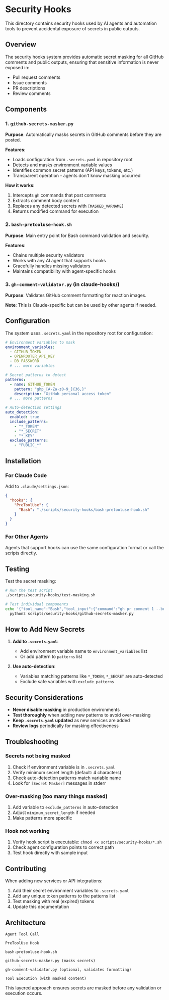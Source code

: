 # Security Hooks

This directory contains security hooks used by AI agents and automation tools to prevent accidental exposure of secrets in public outputs.

## Overview

The security hooks system provides automatic secret masking for all GitHub comments and public outputs, ensuring that sensitive information is never exposed in:
- Pull request comments
- Issue comments
- PR descriptions
- Review comments

## Components

### 1. `github-secrets-masker.py`
**Purpose**: Automatically masks secrets in GitHub comments before they are posted.

**Features**:
- Loads configuration from `.secrets.yaml` in repository root
- Detects and masks environment variable values
- Identifies common secret patterns (API keys, tokens, etc.)
- Transparent operation - agents don't know masking occurred

**How it works**:
1. Intercepts `gh` commands that post comments
2. Extracts comment body content
3. Replaces any detected secrets with `[MASKED_VARNAME]`
4. Returns modified command for execution

### 2. `bash-pretooluse-hook.sh`
**Purpose**: Main entry point for Bash command validation and security.

**Features**:
- Chains multiple security validators
- Works with any AI agent that supports hooks
- Gracefully handles missing validators
- Maintains compatibility with agent-specific hooks

### 3. `gh-comment-validator.py` (in claude-hooks/)
**Purpose**: Validates GitHub comment formatting for reaction images.

**Note**: This is Claude-specific but can be used by other agents if needed.

## Configuration

The system uses `.secrets.yaml` in the repository root for configuration:

```yaml
# Environment variables to mask
environment_variables:
  - GITHUB_TOKEN
  - OPENROUTER_API_KEY
  - DB_PASSWORD
  # ... more variables

# Secret patterns to detect
patterns:
  - name: GITHUB_TOKEN
    pattern: "ghp_[A-Za-z0-9_]{36,}"
    description: "GitHub personal access token"
  # ... more patterns

# Auto-detection settings
auto_detection:
  enabled: true
  include_patterns:
    - "*_TOKEN"
    - "*_SECRET"
    - "*_KEY"
  exclude_patterns:
    - "PUBLIC_*"
```

## Installation

### For Claude Code

Add to `.claude/settings.json`:
```json
{
  "hooks": {
    "PreToolUse": {
      "Bash": "./scripts/security-hooks/bash-pretooluse-hook.sh"
    }
  }
}
```

### For Other Agents

Agents that support hooks can use the same configuration format or call the scripts directly.

## Testing

Test the secret masking:
```bash
# Run the test script
./scripts/security-hooks/test-masking.sh

# Test individual components
echo '{"tool_name":"Bash","tool_input":{"command":"gh pr comment 1 --body \"Token is ghp_test123\""}}' | \
  python3 scripts/security-hooks/github-secrets-masker.py
```

## How to Add New Secrets

1. **Add to `.secrets.yaml`**:
   - Add environment variable name to `environment_variables` list
   - Or add pattern to `patterns` list

2. **Use auto-detection**:
   - Variables matching patterns like `*_TOKEN`, `*_SECRET` are auto-detected
   - Exclude safe variables with `exclude_patterns`

## Security Considerations

- **Never disable masking** in production environments
- **Test thoroughly** when adding new patterns to avoid over-masking
- **Keep `.secrets.yaml` updated** as new services are added
- **Review logs** periodically for masking effectiveness

## Troubleshooting

### Secrets not being masked
1. Check if environment variable is in `.secrets.yaml`
2. Verify minimum secret length (default: 4 characters)
3. Check auto-detection patterns match variable name
4. Look for `[Secret Masker]` messages in stderr

### Over-masking (too many things masked)
1. Add variable to `exclude_patterns` in auto-detection
2. Adjust `minimum_secret_length` if needed
3. Make patterns more specific

### Hook not working
1. Verify hook script is executable: `chmod +x scripts/security-hooks/*.sh`
2. Check agent configuration points to correct path
3. Test hook directly with sample input

## Contributing

When adding new services or API integrations:
1. Add their secret environment variables to `.secrets.yaml`
2. Add any unique token patterns to the patterns list
3. Test masking with real (expired) tokens
4. Update this documentation

## Architecture

```
Agent Tool Call
      ↓
PreToolUse Hook
      ↓
bash-pretooluse-hook.sh
      ↓
github-secrets-masker.py (masks secrets)
      ↓
gh-comment-validator.py (optional, validates formatting)
      ↓
Tool Execution (with masked content)
```

This layered approach ensures secrets are masked before any validation or execution occurs.

